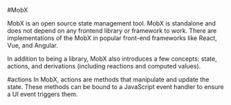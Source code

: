 #MobX

MobX is an open source state management tool.
MobX is standalone and does not depend on any frontend library or framework to work. There are implementations of the MobX in popular front-end frameworks like React, Vue, and Angular.

In addition to being a library, MobX also introduces a few concepts: state, actions, and derivations (including reactions and computed values).

#actions
In MobX, actions are methods that manipulate and update the state. These methods can be bound to a JavaScript event handler to ensure a UI event triggers them.
